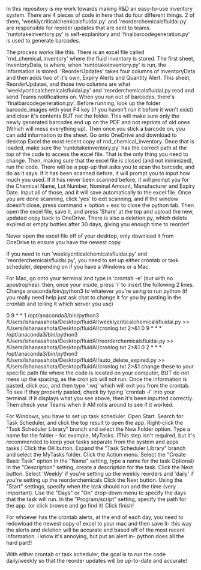 In this repository is my work towards making R&D an easy-to-use inventory system. There are 4 pieces of code in here that do four different things. 2 of them, 'weeklycriticalchemicalsfluidai.py'
and 'reorderchemicalsfluidai.py' are responsible for reorder updates that are sent to teams. 'runtotakeinventory.py' is self-explanitory and 'finalbarcodegeneration.py' is used to generate 
barcodes. 

The process works like this. There is an excel file called 'rnd_chemical_inventory' where the fluid inventory is stored. The first sheet, InventoryData, is where, when 'runtotakeinventory.py'
is run, the information is stored. 'ReorderUpdates' takes four columns of InventoryData and then adds two of it's own, Expiry Alerts and Quantity Alert. This sheet, ReorderUpdates, and those 
two columns are what 'weeklycriticalchemicalsfluidai.py' and 'reorderchemicalsfluidai.py read and send Teams notifications on. When you run out of barcodes, there's 'finalbarcodegeneration.py'.
Before running, look up the folder barcode_images with your F4 key (if you haven't run it before it won't exist) and clear it's contents BUT not the folder. This will make sure only the newly
generated barcodes end up on the PDF and not reprints of old ones (Which will mess everything up). Then once you stick a barcode on, you can add information to the sheet. Go onto OneDrive and
download to desktop Excel the most recent copy of rnd_chemical_inventory. Once that is loaded, make sure the 'runtotakeinventory.py' has the correct path at the top of the code to access the 
excel file. That is the only thing you need to change. Then, making sure that the excel file is closed (and not minimized), run the code. There will be a pop-up that asks you to scan the 
barcode, and do as it says. If it has been scanned before, it will prompt you to input how much you used. If it has never been scanned before, it will prompt you for the Chemical Name, 
Lot Number, Nominal Amount, Manufacturer and Expiry Date. Input all of those, and it will save automatically to the excel file. Once you are done scanning, click 'yes' to exit scanning, 
and if the window doesn't close, press command + option + esc to close the python tab. Then open the excel file, save it, and press 'Share' at the top and upload the new, updated copy back
to OneDrive. 
There is also a deletion.py, which delets expired or empty bottles after 30 days, giving you enough time to reorder!

Never open the excel file off of your desktop, only download it from OneDrive to ensure you have the newest copy


If you need to run 'weeklycriticalchemicalsfluidai.py' and 'reorderchemicalsfluidai.py', you need to set up either crontab or task scheduler,
depending on if you have a Windows or a Mac. 

For Mac, go onto your terminal and type in 'crontab -e' (but with no apostrophes).
then, once your inside, press 'i' to insert the following 2 lines. Change anaconda/bin/python3 to whatever you're using to run python (if you really need help just ask chat to change it for you by pasting in the crontab and telling it which server you use)

0 9 * * 1 /opt/anaconda3/bin/python3 /Users/ishanasahota/Desktop/fluidAI/weeklycriticalchemicalsfluidai.py >> /Users/ishanasahota/Desktop/fluidAI/cronlog.txt 2>&1
0 9 * * * /opt/anaconda3/bin/python3 /Users/ishanasahota/Desktop/fluidAI/reorderchemicalsfluidai.py >> /Users/ishanasahota/Desktop/fluidAI/cronlog.txt 2>&1
0 2 * * * /opt/anaconda3/bin/python3 /Users/ishanasahota/Desktop/fluidAI/auto_delete_expired.py >> /Users/ishanasahota/Desktop/fluidAI/cronlog.txt 2>&1
 change these to your specific path file where the code is located on your computer, BUT do not mess up the spacing, as the cron job will not run. Once the information is pasted, click esc, and then type ':wq' which will exit you from the crontab. To see if they properly pasted, check by typing 'crontab -l' into your terminal. if it displays what you see above, then it's been inputted correctly. Then check your Teams when 9 AM rolls around to see if it worked.

 For Windows, you have to set up task scheduler. 
Open Start.
Search for Task Scheduler, and click the top result to open the app.
Right-click the "Task Scheduler Library" branch and select the New Folder option.
Type a name for the folder – for example, MyTasks. (This step isn't required, but it's recommended to keep your tasks separate from the system and apps tasks.)
Click the OK button.
Expand the "Task Scheduler Library" branch and select the MyTasks folder.
Click the Action menu.
Select the "Create Basic Task" option
In the "Name" setting, type a  name for the task 
Optional) In the "Description" setting, create a description for the task.
Click the Next button.
Select 'Weekly' if you're setting up the weekly reorders and 'daily' if you're setting up the reorderchemicals
Click the Next button.
Using the "Start" settings, specify when the task should run and the time (very important).
Use the "Days" or "On" drop-down menu to specify the days that the task will run.
In the "Program/script" setting, specify the path for the app. (or click browse and go find it)
Click finish!


For whoever has the crontab alerts, at the end of each day, you need to redowload the newest copy of excel to your mac and then save it- this way the alerts and deletion will be accurate and based off of the most recent information. i know it's annoying, but put an alert in- python does all the hard part!!

With either crontab or task scheduler, the goal is to run the code daily/weekly so that the reorder updates will be up-to-date and accurate!
